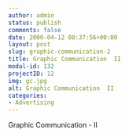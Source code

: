 ```yaml
---
author: admin
status: publish
comments: false
date: 2000-04-12 00:37:56+00:00
layout: post
slug: graphic-communication-2
title: Graphic Communication  II
modal-id: 132
projectID: 12
img: gc.jpg
alt: Graphic Communication  II
categories:
- Advertising
---
```

Graphic Communication - II

